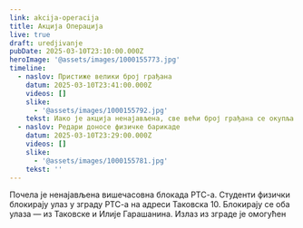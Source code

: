 ```yaml
---
link: akcija-operacija
title: Акција Операција
live: true
draft: uredjivanje
pubDate: 2025-03-10T23:10:00.000Z
heroImage: '@assets/images/1000155773.jpg'
timeline:
  - naslov: Пристиже велики број грађана
    datum: 2025-03-10T23:41:00.000Z
    videos: []
    slike:
      - '@assets/images/1000155792.jpg'
    tekst: Иако је акција ненајављена, све већи број грађана се окупља да подржи студентску иницијативу
  - naslov: Редари доносе физичке барикаде
    datum: 2025-03-10T23:29:00.000Z
    videos: []
    slike:
      - '@assets/images/1000155781.jpg'
    tekst: ''
---
```

Почела је ненајављена вишечасовна блокада РТС-а. Студенти физички блокирају улаз у зграду РТС-а на адреси Таковска 10. Блокирају се оба улаза — из Таковске и Илије Гарашанина. Излаз из зграде је омогућен
